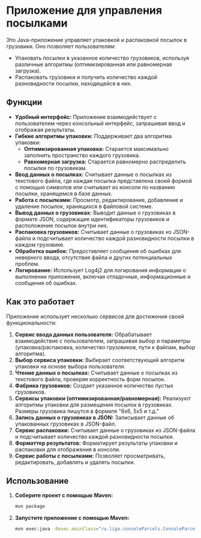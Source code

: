 # Приложение для управления посылками

Это Java-приложение управляет упаковкой и распаковкой посылок в грузовики. Оно позволяет пользователям:

- Упаковать посылки в указанное количество грузовиков, используя различные алгоритмы (оптимизированная или равномерная загрузка).
- Распаковать грузовики и получить количество каждой разновидности посылки, находящейся в них.

## Функции

- **Удобный интерфейс:** Приложение взаимодействует с пользователем через консольный интерфейс, запрашивая ввод и отображая результаты.
- **Гибкие алгоритмы упаковки:** Поддерживает два алгоритма упаковки:
    - **Оптимизированная упаковка:** Старается максимально заполнить пространство каждого грузовика.
    - **Равномерная загрузка:** Старается равномерно распределить посылки по грузовикам.
- **Ввод данных о посылках:** Считывает данные о посылках из текстового файла, где каждая посылка представлена своей формой с помощью символов или считывает из консоли по названию посылки, хранящемся в базе данных.
- **Работа с посылками:** Просмотр, редактирование, добавление и удаление посылок, хранящихся в файловой системе.
- **Вывод данных о грузовиках:** Выводит данные о грузовиках в формате JSON, содержащие идентификаторы грузовиков и расположение посылок внутри них.
- **Распаковка грузовиков:** Считывает данные о грузовиках из JSON-файла и подсчитывает количество каждой разновидности посылки в каждом грузовике.
- **Обработка ошибок:** Предоставляет сообщения об ошибках для неверного ввода, отсутствия файла и других потенциальных проблем.
- **Логирование:** Использует Log4j2 для логирования информации о выполнении приложения, включая отладочные, информационные и сообщения об ошибках.

## Как это работает

Приложение использует несколько сервисов для достижения своей функциональности:

1. **Сервис ввода данных пользователя:** Обрабатывает взаимодействие с пользователем, запрашивая выбор и параметры (упаковка/распаковка, количество грузовиков, пути к файлам, выбор алгоритма).
2. **Выбор сервиса упаковки:** Выбирает соответствующий алгоритм упаковки на основе выбора пользователя.
3. **Чтение данных о посылках:** Считывает данные о посылках из текстового файла, проверяя корректность форм посылок.
4. **Фабрика грузовиков:** Создает указанное количество пустых грузовиков.
5. **Сервисы упаковки (оптимизированная/равномерная):** Реализуют алгоритмы упаковки для размещения посылок в грузовиках. Размеры грузовика пишутся в формате "6x6, 5x5 и т.д."
6. **Запись данных о грузовиках в JSON:** Записывает данные об упакованных грузовиках в JSON-файл.
7. **Сервис распаковки:** Считывает данные о грузовиках из JSON-файла и подсчитывает количество каждой разновидности посылки.
8. **Форматтер результатов:** Форматирует результаты упаковки и распаковки для отображения в консоли.
9. **Сервис работы с посылками:** Позволяет просматривать, редактировать, добавлять и удалять посылки.

## Использование

1. **Соберите проект с помощью Maven:**
   ```bash
   mvn package

2. **Запустите приложение с помощью Maven:**
    ```bash
    mvn exec:java -Dexec.mainClass="ru.liga.consoleParcels.ConsoleParcelsApplication"